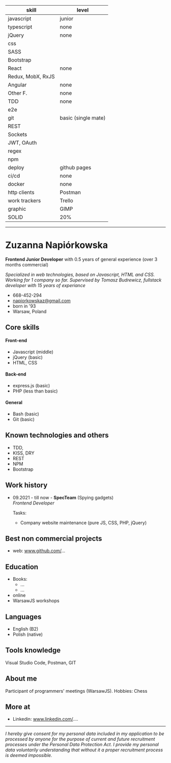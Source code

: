   
  | skill        | level      |         
  |--------------|---------------------|
  | javascript   | junior|
  | typescript   | none                |
  | jQuery       | none|
  | css | |
  | SASS | |
  | Bootstrap | | 
  | React        | none|
  | Redux, MobX, RxJS|
  | Angular      | none|
  | Other F.     | none|
  | TDD          | none                | 
  | e2e          |
  | git          | basic (single mate) |
  | REST |
  | Sockets | 
  | JWT, OAuth | 
  | regex|
  | npm | 
  | deploy | github pages |
  | ci/cd | none
  | docker | none
  | http clients | Postman
  | work trackers | Trello
  | graphic     | GIMP
  | SOLID | 20% 
  
  
  --------------------------------------
 
# Zuzanna Napiórkowska
**Frontend Junior Developer** with 0.5 years of general experience (over 3 months commercial)  
 
*Specialized in web technologies, based on Javascript, HTML and CSS.  
Working for 1 company so far.
Supervised by Tomasz Budrewicz, fullstack developer with 15 years of experiance*

- 668-452-294
- napiorkowskaz@gmail.com
- born in '93
- Warsaw, Poland

## Core skills

#### Front-end
- Javascript (middle)
- jQuery (basic)
- HTML, CSS

#### Back-end
- express.js (basic)
- PHP (less than basic)

#### General
- Bash (basic)
- Git (basic)

## Known technologies and others
- TDD, 
- KISS, DRY
- REST
- NPM
- Bootstrap

## Work history
 
- 09.2021 - till now - **SpecTeam** (Spying gadgets)  
  *Frontend Developer*  

  Tasks:
  - Company website maintenance (pure JS, CSS, PHP, jQuery)  
   
## Best non commercial projects
- web: www.github.com/...

## Education
- Books:
  - ...
  - ...
- online
- WarsawJS workshops

## Languages

- English (B2)
- Polish (native)

## Tools knowledge

Visual Studio Code, Postman, GIT

## About me
  
Participant of programmers' meetings (WarsawJS).
Hobbies: Chess

## More at
- Linkedin: www.linkedin.com/....

----------------------------------------------------------------------------------------    
      
*I hereby give consent for my personal data included in my application to be processed by anyone for the purpose of current and future recruitment processes under the Personal Data Protection Act. I provide my personal data voluntarily understanding that without it a proper recruitment process is deemed impossible.*

